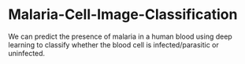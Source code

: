 # Malaria-Cell-Image-Classification

We can predict the presence of malaria in a human blood using deep learning to classify whether the blood cell is infected/parasitic or uninfected.

